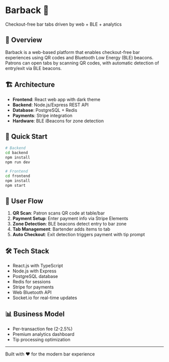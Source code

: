# Barback 🍻

Checkout-free bar tabs driven by web + BLE + analytics

## 🎯 Overview

Barback is a web-based platform that enables checkout-free bar experiences using QR codes and Bluetooth Low Energy (BLE) beacons. Patrons can open tabs by scanning QR codes, with automatic detection of entry/exit via BLE beacons.

## 🏗️ Architecture

- **Frontend**: React web app with dark theme
- **Backend**: Node.js/Express REST API
- **Database**: PostgreSQL + Redis
- **Payments**: Stripe integration
- **Hardware**: BLE iBeacons for zone detection

## 🚀 Quick Start

```bash
# Backend
cd backend
npm install
npm run dev

# Frontend
cd frontend
npm install
npm start
```

## 📱 User Flow

1. **QR Scan**: Patron scans QR code at table/bar
2. **Payment Setup**: Enter payment info via Stripe Elements
3. **Zone Detection**: BLE beacons detect entry to bar zone
4. **Tab Management**: Bartender adds items to tab
5. **Auto Checkout**: Exit detection triggers payment with tip prompt

## 🛠️ Tech Stack

- React.js with TypeScript
- Node.js with Express
- PostgreSQL database
- Redis for sessions
- Stripe for payments
- Web Bluetooth API
- Socket.io for real-time updates

## 📊 Business Model

- Per-transaction fee (2-2.5%)
- Premium analytics dashboard
- Tip processing optimization

---

Built with ❤️ for the modern bar experience